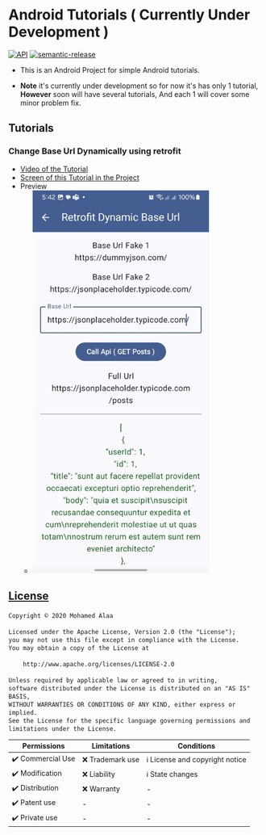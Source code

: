 # Android Tutorials ( Currently Under Development )

[![API](https://img.shields.io/badge/API-21%2B-blue.svg?style=flat)](https://android-arsenal.com/api?level=21) [![semantic-release](https://img.shields.io/badge/%20%20%F0%9F%93%A6%F0%9F%9A%80-semantic--release-e10079.svg)](https://github.com/semantic-release/semantic-release)

- This is an Android Project for simple Android tutorials.

- **Note** it's currently under development so for now it's has only 1 tutorial,
**However** soon will have several tutorials, And each 1 will cover some minor problem fix.

## Tutorials

### Change Base Url Dynamically using retrofit 
- [Video of the Tutorial](https://youtu.be/5D2YuoisHJk)
- [Screen of this Tutorial in the Project](app/src/main/java/my/ym/androidtutorials/ui/screens/retrofitDynamicBaseUrl/ScreenRetrofitDynamicBaseUrl.kt)
- Preview
  - <img src="imagesPreviews/change_url_dynamically_using_retrofit.jpeg" width="350">

## [License](LICENSE)

```
Copyright © 2020 Mohamed Alaa

Licensed under the Apache License, Version 2.0 (the "License");
you may not use this file except in compliance with the License.
You may obtain a copy of the License at

    http://www.apache.org/licenses/LICENSE-2.0

Unless required by applicable law or agreed to in writing,
software distributed under the License is distributed on an "AS IS" BASIS,
WITHOUT WARRANTIES OR CONDITIONS OF ANY KIND, either express or implied.
See the License for the specific language governing permissions and limitations under the License.
```

| Permissions         | Limitations           | Conditions   |
| ------------------- | --------------------- | ----------- |
| :heavy_check_mark: Commercial Use | :x: Trademark use | :information_source: License and copyright notice |
| :heavy_check_mark: Modification | :x: Liability | :information_source: State changes |
| :heavy_check_mark: Distribution | :x: Warranty | - |
| :heavy_check_mark: Patent use | - | - |
| :heavy_check_mark: Private use | - | - |
